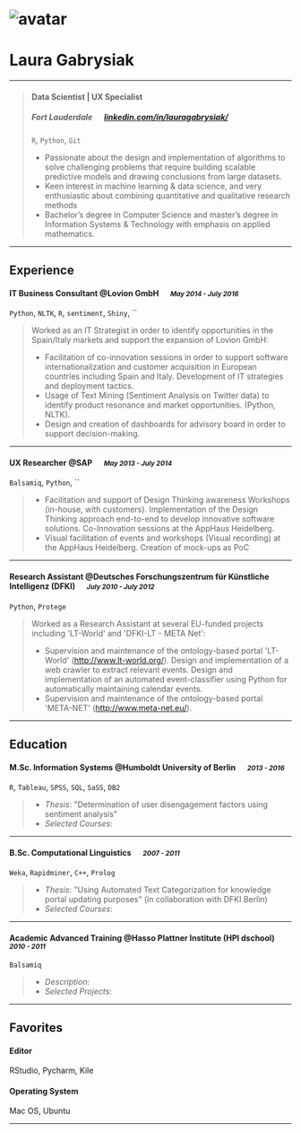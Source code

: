 # ![avatar](https://avatars0.githubusercontent.com/u/8593289?v=3&u=67af8a82c4584ac6bc789fec13461574a8f66921&s=400) 
# Laura Gabrysiak

---

> #### Data Scientist | UX Specialist
> #####  Fort Lauderdale &emsp; [linkedin.com/in/lauragabrysiak/][homepage]
> `R`, `Python`, `Git`
> - Passionate about the design and implementation of algorithms to solve
> challenging problems that require building scalable predictive models
> and drawing conclusions from large datasets.
> - Keen interest in machine learning & data science, and very enthusiastic about combining quantitative and qualitative research methods
> - Bachelor’s degree in Computer Science and master’s degree in Information Systems & Technology with emphasis on applied mathematics.


---
## Experience
####  IT Business Consultant @Lovion GmbH &emsp; <small>*May 2014 - July 2016*</small>
`Python`, `NLTK`, `R`, `sentiment`, `Shiny`, ``
> Worked as an IT Strategist in order to identify opportunities in the Spain/Italy markets and support the
> expansion of Lovion GmbH:
> - Facilitation of co-innovation sessions in order to support software internationalization and customer acquisition in European countries including Spain and Italy. Development of IT strategies and deployment tactics.
> - Usage of Text Mining (Sentiment Analysis on Twitter data) to identify product resonance and market opportunities. (Python, NLTK).
> - Design and creation of dashboards for advisory board in order to support decision-making.

---
#### UX Researcher @SAP &emsp; <small>*May 2013 - July 2014*</small>
`Balsamiq`, `Python`, ``
> 
> - Facilitation and support of Design Thinking awareness Workshops (in-house, with customers). Implementation of the Design Thinking approach end-to-end to develop innovative software solutions.
> Co-Innovation sessions at the AppHaus Heidelberg.
> - Visual facilitation of events and workshops (Visual recording) at the AppHaus Heidelberg. Creation of mock-ups as PoC

---
#### Research Assistant @Deutsches Forschungszentrum für Künstliche Intelligenz (DFKI) &emsp; <small>*July 2010 - July 2012*</small>
`Python`, `Protege`
> Worked as a Research Assistant at several EU-funded projects including 'LT-World' and 'DFKI-LT - META
> Net':
> - Supervision and maintenance of the ontology-based portal 'LT-World' (http://www.lt-world.org/). Design and implementation of a web crawler to extract relevant events. Design and implementation of an automated event-classifier using Python for automatically maintaining calendar events.
> - Supervision and maintenance of the ontology-based portal 'META-NET' (http://www.meta-net.eu/).

---
## Education
#### M.Sc. Information Systems @Humboldt University of Berlin &emsp; <small>*2013 - 2016*</small>
`R`, `Tableau`, `SPSS`, `SQL`, `SaSS`, `DB2`
> - _Thesis_: "Determination of user disengagement factors using sentiment analysis"
> - _Selected Courses_: 

---
#### B.Sc. Computational Linguistics &emsp; <small>*2007 - 2011*</small>
`Weka`, `Rapidminer`, `C++`, `Prolog`
> - _Thesis_: "Using Automated Text Categorization for knowledge portal updating
> purposes" (in collaboration with DFKI Berlin)
> - _Selected Courses_: 

---
#### Academic Advanced Training @Hasso Plattner Institute (HPI dschool) &emsp; <small>*2010 - 2011*</small>
`Balsamiq`
> - _Description_:
> - _Selected Projects_: 

---
## Favorites
#### Editor
RStudio, Pycharm, Kile
#### Operating System
Mac OS, Ubuntu

---
[avatar]: http://linkedin.com/in/lauragabrysiak/
[homepage]: http://linkedin.com/in/lauragabrysiak/
